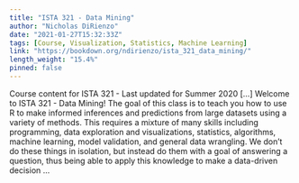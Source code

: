 ```yaml
---
title: "ISTA 321 - Data Mining"
author: "Nicholas DiRienzo"
date: "2021-01-27T15:32:33Z"
tags: [Course, Visualization, Statistics, Machine Learning]
link: "https://bookdown.org/ndirienzo/ista_321_data_mining/"
length_weight: "15.4%"
pinned: false
---
```


Course content for ISTA 321 - Last updated for Summer 2020 [...] Welcome to ISTA 321 - Data Mining! The goal of this class is to teach you how to use R to make informed inferences and predictions from large datasets using a variety of methods. This requires a mixture of many skills including programming, data exploration and visualizations, statistics, algorithms, machine learning, model validation, and general data wrangling. We don’t do these things in isolation, but instead do them with a goal of answering a question, thus being able to apply this knowledge to make a data-driven decision ...
